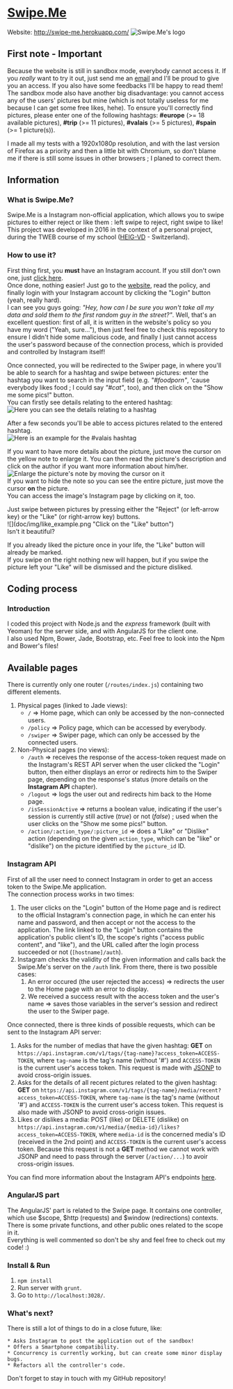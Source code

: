 # [Swipe.Me](https://github.com/edri/Swipe.Me)
Website: http://swipe-me.herokuapp.com/
![](public/img/logo.png "Swipe.Me's logo")

## First note - Important
Because the website is still in sandbox mode, everybody cannot access it. If you *really* want to try it out, just send me an [email](mailto:miguel.santamaria@heig-vd.ch) and I'll be proud to give you an access. If you also have some feedbacks I'll be happy to read them!  
The sandbox mode also have another big disadvantage: you cannot access any of the users' pictures but mine (which is not totally useless for me because I can get some free likes, hehe). To ensure you'll correctly find pictures, please enter one of the following hashtags: **#europe** (>= 18 available pictures), **#trip** (>= 11 pictures), **#valais** (>= 5 pictures), **#spain** (>= 1 picture(s)).

I made all my tests with a 1920x1080p resolution, and with the last version of Firefox as a priority and then a little bit with Chromium, so don't blame me if there is still some issues in other browsers ; I planed to correct them.

## Information

### What is Swipe.Me?
Swipe.Me is a Instagram non-official application, which allows you to swipe pictures to either reject or like them : left swipe to reject, right swipe to like!  
This project was developed in 2016 in the context of a personal project, during the TWEB course of my school ([HEIG-VD](http://www.heig-vd.ch/) - Switzerland).

### How to use it?
First thing first, you **must** have an Instagram account. If you still don't own one, just [click here](https://www.instagram.com/).  
Once done, nothing easier! Just go to the [website](http://swipe-me.herokuapp.com/), read the policy, and finally login with your Instagram account by clicking the "Login" button (yeah, really hard).  
I can see you guys going: *"Hey, how can I be sure you won't take all my data and sold them to the first random guy in the street?"*. Well, that's an excellent question: first of all, it is written in the website's policy so you have my word ("Yeah, sure..."), then just feel free to check this repository to ensure I didn't hide some malicious code, and finally I just cannot access the user's password because of the connection process, which is provided and controlled by Instagram itself!

Once connected, you will be redirected to the Swiper page, in where you'll be able to search for a hashtag and swipe between pictures: enter the hashtag you want to search in the input field (e.g. *"#foodporn"*, 'cause everybody likes food ; I could say *"#cat"*, too), and then click on the "Show me some pics!" button.  
You can firstly see details relating to the entered hashtag:  
![](doc/img/hashtag_details.png "Here you can see the details relating to a hashtag")

After a few seconds you'll be able to access pictures related to the entered hashtag.  
![](doc/img/picture_example.png "Here is an example for the #valais hashtag")

If you want to have more details about the picture, just move the cursor on the yellow note to enlarge it. You can then read the picture's description and click on the author if you want more information about him/her.  
![](doc/img/note_enlargement.png "Enlarge the picture's note by moving the cursor on it")  
If you want to hide the note so you can see the entire picture, just move the cursor **on** the picture.  
You can access the image's Instagram page by clicking on it, too.

Just swipe between pictures by pressing either the "Reject" (or left-arrow key) or the "Like" (or right-arrow key) buttons.  
![](doc/img/like_example.png "Click on the "Like" button")  
Isn't it beautiful?

If you already liked the picture once in your life, the "Like" button will already be marked.  
If you swipe on the right nothing new will happen, but if you swipe the picture left your "Like" will be dismissed and the picture disliked.

## Coding process

### Introduction
I coded this project with Node.js and the *express* framework (built with Yeoman) for the server side, and with AngularJS for the client one.  
I also used Npm, Bower, Jade, Bootstrap, etc. Feel free to look into the Npm and Bower's files!

## Available pages
There is currently only one router (`/routes/index.js`) containing two different elements.

1. Physical pages (linked to Jade views):
    * `/` => Home page, which can only be accessed by the non-connected users.
    * `/policy` => Policy page, which can be accessed by everybody.
    * `/swiper` => Swiper page, which can only be accessed by the connected users.
2. Non-Physical pages (no views):
    * `/auth` => receives the response of the access-token request made on the Instagram's REST API server when the user clicked the "Login" button, then either displays an error or redirects him to the Swiper page, depending on the response's status (more details on the **Instagram API** chapter).
    * `/logout` => logs the user out and redirects him back to the Home page.
    * `/isSessionActive` => returns a boolean value, indicating if the user's session is currently still active (*true*) or not (*false*) ; used when the user clicks on the "Show me some pics!" button.
    * `/action/:action_type/:picture_id` => does a "Like" or "Dislike" action (depending on the given `action_type`, which can be "like" or "dislike") on the picture identified by the `picture_id` ID.

### Instagram API
First of all the user need to connect Instagram in order to get an access token to the Swipe.Me application.  
The connection process works in two times:

1. The user clicks on the "Login" button of the Home page and is redirect to the official Instagram's connection page, in which he can enter his name and password, and then accept or not the access to the application. The link linked to the "Login" button contains the application's public client's ID, the scope's rights ("access public content", and "like"), and the URL called after the login process succeeded or not (`[hostname]/auth`).
2. Instagram checks the validity of the given information and calls back the Swipe.Me's server on the `/auth` link. From there, there is two possible cases:
    1. An error occured (the user rejected the access) => redirects the user to the Home page with an error to display.
    2. We received a success result with the access token and the user's name => saves those variables in the server's session and redirect the user to the Swiper page.

Once connected, there is three kinds of possible requests, which can be sent to the Instagram API server:

1. Asks for the number of medias that have the given hashtag: **GET** on `https://api.instagram.com/v1/tags/{tag-name}?access_token=ACCESS-TOKEN`, where `tag-name` is the tag's name (without '#') and `ACCESS-TOKEN` is the current user's access token. This request is made with [JSONP](https://en.wikipedia.org/wiki/JSONP) to avoid cross-origin issues.
2. Asks for the details of all recent pictures related to the given hashtag: **GET** on `https://api.instagram.com/v1/tags/{tag-name}/media/recent?access_token=ACCESS-TOKEN`, where `tag-name` is the tag's name (without '#') and `ACCESS-TOKEN` is the current user's access token. This request is also made with JSONP to avoid cross-origin issues.
3. Likes or dislikes a media: POST (like) or DELETE (dislike) on `https://api.instagram.com/v1/media/{media-id}/likes?access_token=ACCESS-TOKEN`, where `media-id` is the concerned media's ID (received in the 2nd point) and `ACCESS-TOKEN` is the current user's access token. Because this request is not a **GET** method we cannot work with JSONP and need to pass through the server (`/action/...`) to avoir cross-origin issues.

You can find more information about the Instagram API's endpoints [here](https://www.instagram.com/developer/endpoints/).

### AngularJS part
The AngularJS' part is related to the Swipe page. It contains one controller, which use $scope, $http (requests) and $window (redirections) contexts. There is some private functions, and other public ones related to the scope in it.  
Everything is well commented so don't be shy and feel free to check out my code! :)  

### Install & Run
 1. `npm install`
 2. Run server with `grunt`.
 3. Go to `http://localhost:3028/`.

### What's next?
There is still a lot of things to do in a close future, like:

    * Asks Instagram to post the application out of the sandbox!
    * Offers a Smartphone compatibility.
    * Concurrency is currently working, but can create some minor display bugs.
    * Refactors all the controller's code.
    
Don't forget to stay in touch with my GitHub repository!
